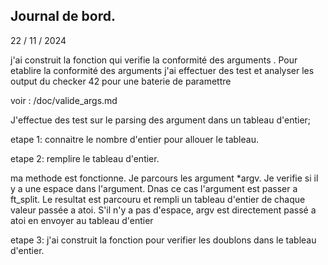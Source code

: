 ## Journal de bord.

22 / 11 / 2024

j'ai construit la fonction qui verifie la conformité des arguments . Pour etablire la conformité des arguments j'ai effectuer des test et analyser les output du checker 42 pour une baterie de paramettre

voir : /doc/valide_args.md

J'effectue des test sur le parsing des argument dans un tableau d'entier;

etape 1: connaitre le nombre d'entier pour allouer le tableau.

etape 2: remplire le tableau d'entier.

ma methode est fonctionne. Je parcours les argument *argv. Je verifie si il y a une espace dans l'argument.
Dnas ce cas l'argument est passer a ft_split.
Le resultat est parcouru et rempli un tableau d'entier de chaque valeur passée a atoi.
S'il n'y a pas d'espace, argv est directement passé a atoi en envoyer au tableau d'entier

etape 3: j'ai construit la fonction pour verifier les doublons dans le tableau d'entier.
